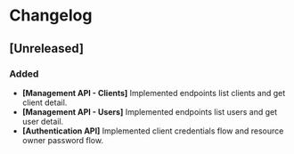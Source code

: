 # Changelog

## [Unreleased]

### Added

- **[Management API - Clients]** Implemented endpoints list clients and get
  client detail.
- **[Management API - Users]** Implemented endpoints list users and get user
  detail.
- **[Authentication API]** Implemented client credentials flow and resource
  owner password flow.
